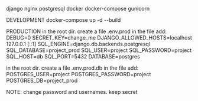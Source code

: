django
nginx
postgresql
docker
docker-compose
gunicorn

DEVELOPMENT
docker-compose up -d --build

PRODUCTION
in the root dir. create a file .env.prod
in the file add: 
    DEBUG=0
    SECRET_KEY=change_me
    DJANGO_ALLOWED_HOSTS=localhost 127.0.0.1 [::1]
    SQL_ENGINE=django.db.backends.postgresql
    SQL_DATABASE=project_prod
    SQL_USER=project
    SQL_PASSWORD=project
    SQL_HOST=db
    SQL_PORT=5432
    DATABASE=postgres

in the root dir. create a file .env.prod.db
in the file add: 
    POSTGRES_USER=project
    POSTGRES_PASSWORD=project
    POSTGRES_DB=project_prod

NOTE: change password and usernames. keep secret